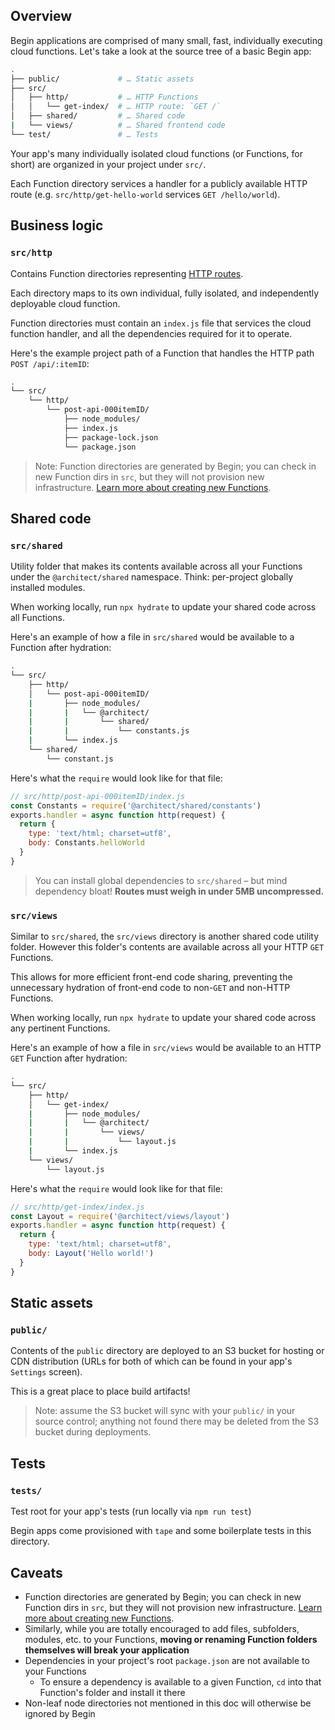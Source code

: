 ## Overview

Begin applications are comprised of many small, fast, individually executing cloud functions. Let's take a look at the source tree of a basic Begin app:

```bash
.
├── public/             # … Static assets
├── src/
│   ├── http/           # … HTTP Functions
│   │   └── get-index/  # … HTTP route: `GET /`
│   ├── shared/         # … Shared code
|   └── views/          # … Shared frontend code
└── test/               # … Tests
```

Your app's many individually isolated cloud functions (or Functions, for short) are organized in your project under `src/`.

Each Function directory services a handler for a publicly available HTTP route (e.g. `src/http/get-hello-world` services `GET /hello/world`).


## Business logic

### `src/http`

Contains Function directories representing [HTTP routes](/en/functions/http/).

Each directory maps to its own individual, fully isolated, and independently deployable cloud function.

Function directories must contain an `index.js` file that services the cloud function handler, and all the dependencies required for it to operate.

Here's the example project path of a Function that handles the HTTP path `POST /api/:itemID`:

```bash
.
└── src/
    └── http/
        └── post-api-000itemID/
            ├── node_modules/
            ├── index.js
            ├── package-lock.json
            └── package.json
```

> Note: Function directories are generated by Begin; you can check in new Function dirs in `src`, but they will not provision new infrastructure. [Learn more about creating new Functions](/en/functions/creating-new-functions/).


<!-- TODO multi-runtime update here -->


## Shared code

### `src/shared`

Utility folder that makes its contents available across all your Functions under the `@architect/shared` namespace. Think: per-project globally installed modules.

When working locally, run `npx hydrate` to update your shared code across all Functions.

Here's an example of how a file in `src/shared` would be available to a Function after hydration:

```bash
.
└── src/
    ├── http/
    │   └── post-api-000itemID/
    |       ├── node_modules/
    |       |   └── @architect/
    |       |       └── shared/
    |       |           └── constants.js
    |       └── index.js
    └── shared/
        └── constant.js
```

Here's what the `require` would look like for that file:

```js
// src/http/post-api-000itemID/index.js
const Constants = require('@architect/shared/constants')
exports.handler = async function http(request) {
  return {
    type: 'text/html; charset=utf8',
    body: Constants.helloWorld
  }
}
```

> You can install global dependencies to `src/shared` – but mind dependency bloat! **Routes must weigh in under 5MB uncompressed.**


### `src/views`

Similar to `src/shared`, the `src/views` directory is another shared code utility folder. However this folder's contents are available across all your HTTP `GET` Functions.

This allows for more efficient front-end code sharing, preventing the unnecessary hydration of front-end code to non-`GET` and non-HTTP Functions.

When working locally, run `npx hydrate` to update your shared code across any pertinent Functions.

Here's an example of how a file in `src/views` would be available to an HTTP `GET` Function after hydration:


```bash
.
└── src/
    ├── http/
    │   └── get-index/
    |       ├── node_modules/
    |       |   └── @architect/
    |       |       └── views/
    |       |           └── layout.js
    |       └── index.js
    └── views/
        └── layout.js
```

Here's what the `require` would look like for that file:

```js
// src/http/get-index/index.js
const Layout = require('@architect/views/layout')
exports.handler = async function http(request) {
  return {
    type: 'text/html; charset=utf8',
    body: Layout('Hello world!')
  }
}
```


## Static assets

### `public/`

Contents of the `public` directory are deployed to an S3 bucket for hosting or CDN distribution (URLs for both of which can be found in your app's `Settings` screen).

This is a great place to place build artifacts!

> Note: assume the S3 bucket will sync with your `public/` in your source control; anything not found there may be deleted from the S3 bucket during deployments.


## Tests

### `tests/`

Test root for your app's tests (run locally via `npm run test`)

Begin apps come provisioned with `tape` and some boilerplate tests in this directory.


## Caveats

- Function directories are generated by Begin; you can check in new Function dirs in `src`, but they will not provision new infrastructure. [Learn more about creating new Functions](/en/functions/creating-new-functions/).
- Similarly, while you are totally encouraged to add files, subfolders, modules, etc. to your Functions, **moving or renaming Function folders themselves will break your application**
- Dependencies in your project's root `package.json` are not available to your Functions
  - To ensure a dependency is available to a given Function, `cd` into that Function's folder and install it there
- Non-leaf node directories not mentioned in this doc will otherwise be ignored by Begin
